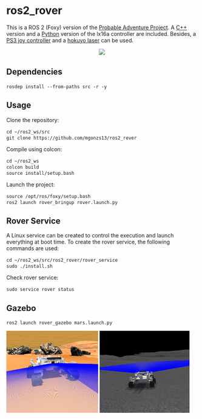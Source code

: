 # ros2_rover

This is a ROS 2 (Foxy) version of the [Probable Adventure Project](https://github.com/gadiego92/probable-adventure). A [C++](./rover_motor_controller_cpp) version and a [Python](./rover_motor_controller) version of the lx16a controller are included. Besides, a [PS3 joy controller](./rover_bringup/launch/joy_teleop.launch.py) and a [hokuyo laser](./rover_bringup/launch/urg_node.launch.py) can be used.

<div align="center">
    <img src="images/rover.png" width="50%"/>
</div>

## Dependencies

```shell
rosdep install --from-paths src -r -y
```

## Usage

Clone the repository:

```shell
cd ~/ros2_ws/src
git clone https://github.com/mgonzs13/ros2_rover
```

Compile using colcon:

```shell
cd ~/ros2_ws
colcon build
source install/setup.bash
```

Launch the project:

```shell
source /opt/ros/foxy/setup.bash
ros2 launch rover_bringup rover.launch.py
```

## Rover Service

A Linux service can be created to control the execution and launch everything at boot time. To create the rover service, the following commands are used:

```shell
cd ~/ros2_ws/src/ros2_rover/rover_service
sudo ./install.sh
```

Check rover service:

```shell
sudo service rover status
```

## Gazebo

```shell
ros2 launch rover_gazebo mars.launch.py
```

<div>
    <img src="images/sensors.png" width="48%"/>
    <img src="images/moon.png" width="47%"/>
</div>
